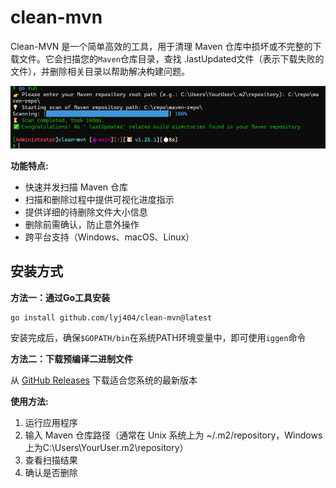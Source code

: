 # clean-mvn
Clean-MVN 是一个简单高效的工具，用于清理 Maven 仓库中损坏或不完整的下载文件。它会扫描您的`Maven`仓库目录，查找 .lastUpdated文件（表示下载失败的文件），并删除相关目录以帮助解决构建问题。

![效果图](/img/img1.png)

**功能特点:**
* 快速并发扫描 Maven 仓库
* 扫描和删除过程中提供可视化进度指示
* 提供详细的待删除文件大小信息
* 删除前需确认，防止意外操作
* 跨平台支持（Windows、macOS、Linux）
  
## 安装方式
**方法一：通过Go工具安装**
```shell
go install github.com/lyj404/clean-mvn@latest
```
安装完成后，确保`$GOPATH/bin`在系统PATH环境变量中，即可使用`iggen`命令

**方法二：下载预编译二进制文件**

从 [GitHub Releases](https://github.com/lyj404/clean-mvn/releases/latest) 下载适合您系统的最新版本

**使用方法:**
1. 运行应用程序
2. 输入 Maven 仓库路径（通常在 Unix 系统上为 ~/.m2/repository，Windows 上为C:\Users\YourUser\.m2\repository）
3. 查看扫描结果
4. 确认是否删除